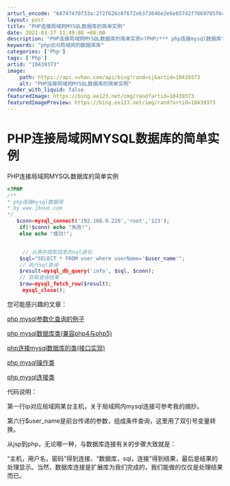```yaml
---
arturl_encode: "68747470733a:2f2f626c6f672e6373646e2e6e65742f7669705f6c696e7578:2f61727469636c652f64657461696c732f3130343339333733"
layout: post
title: "PHP连接局域网MYSQL数据库的简单实例"
date: 2021-03-17 11:49:08 +08:00
description: "PHP连接局域网MYSQL数据库的简单实例<?PHP/*** php连接mysql数据库* by w"
keywords: "php访问局域网的数据库库"
categories: ['Php']
tags: ['Php']
artid: "10439373"
image:
    path: https://api.vvhan.com/api/bing?rand=sj&artid=10439373
    alt: "PHP连接局域网MYSQL数据库的简单实例"
render_with_liquid: false
featuredImage: https://bing.ee123.net/img/rand?artid=10439373
featuredImagePreview: https://bing.ee123.net/img/rand?artid=10439373
---
```


# PHP连接局域网MYSQL数据库的简单实例

PHP连接局域网MYSQL数据库的简单实例
  

```php
<?PHP
/**
* php连接mysql数据库
* by www.jbxue.com
*/
   $conn=mysql_connect('192.168.0.220','root','123');
    if(!$conn) echo "失败!";
    else echo "成功!";


     // 从表中提取信息的sql语句
    $sql="SELECT * FROM user where userName='$user_name'";
    // 执行sql查询
    $result=mysql_db_query('info', $sql, $conn);
    // 获取查询结果
    $row=mysql_fetch_row($result);
     mysql_close();    
```

您可能感兴趣的文章：
  
[php mysql参数化查询的例子](http://www.jbxue.com/article/11446.html "php进行mysql参数化查询的例子")
  
[php mysql数据库类(兼容php4与php5)](http://www.jbxue.com/article/11386.html "php mysql数据库类(兼容php4与php5)")
  
[php连接mysql数据库的类(接口实现)](http://www.jbxue.com/article/11381.html "php连接mysql数据库的类(接口实现)")
  
[php mysql操作类](http://www.jbxue.com/article/11372.html "一个简单的php mysql操作类")
  
[php mysql连接类](http://www.jbxue.com/article/11370.html "一个好用的php mysql连接类")

代码说明：

第一行ip对应局域网某台主机，关于局域网内mysql连接可参考我的摘抄。

第六行$user\_name是前台传递的参数，组成条件查询，这里用了双引号变量转换。
  
从jsp到php，无论哪一种，与数据库连接有关的步骤大致就是：
  
“主机，用户名，密码”得到连接、“数据库，sql，连接”得到结果，最后是结果的处理显示。当然，数据库连接是扩展库为我们完成的，我们能做的仅仅是处理结果而已。